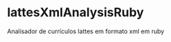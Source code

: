 lattesXmlAnalysisRuby
=====================

Analisador de currículos lattes em formato xml em ruby
